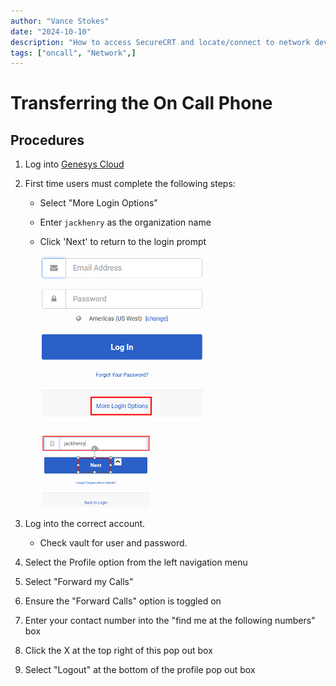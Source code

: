 ```yaml
---
author: "Vance Stokes"
date: "2024-10-10"
description: "How to access SecureCRT and locate/connect to network devices within the JH environment."
tags: ["oncall", "Network",]
---
```


# Transferring the On Call Phone

## Procedures

1. Log into [Genesys Cloud](https://apps.usw2.pure.cloud)

2. First time users must complete the following steps:
    - Select "More Login Options"
    - Enter `jackhenry` as the organization name
    - Click 'Next' to return to the login prompt

      ![alt text](genesys-login.png)

      ![yo broken](genesys-org.png)

3. Log into the correct account.
    - Check vault for user and password.

4. Select the Profile option from the left navigation menu

5. Select "Forward my Calls"

6. Ensure the "Forward Calls" option is toggled on

7. Enter your contact number into the "find me at the following numbers" box

8. Click the X at the top right of this pop out box

9. Select "Logout" at the bottom of the profile pop out box
